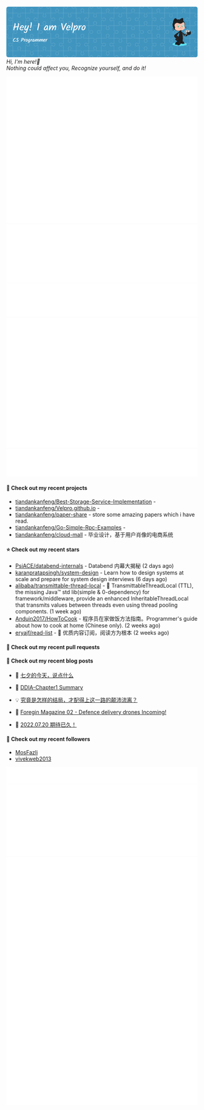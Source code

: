 ![Header](./github-header-image.png)
_Hi, I'm here!👋_
<br>
_Nothing could affect you, Recognize yourself, and do it!_



![Metrics](/github-metrics.svg)
![Metrics](/metrics.plugin.languages.details.svg)
![Metrics](/metrics.plugin.languages.recent.svg)
![Metrics](/metrics.plugin.stars.svg)
![Metrics](/metrics.plugin.topics.svg)
















#### 🌱 Check out my recent projects

- [tiandankanfeng/Best-Storage-Service-Implementation](https://github.com/tiandankanfeng/Best-Storage-Service-Implementation) - 
- [tiandankanfeng/Velpro.github.io](https://github.com/tiandankanfeng/Velpro.github.io) - 
- [tiandankanfeng/paper-share](https://github.com/tiandankanfeng/paper-share) - store some amazing papers which i have read.
- [tiandankanfeng/Go-Simple-Rpc-Examples](https://github.com/tiandankanfeng/Go-Simple-Rpc-Examples) - 
- [tiandankanfeng/cloud-mall](https://github.com/tiandankanfeng/cloud-mall) - 毕业设计，基于用户肖像的电商系统

#### ⭐ Check out my recent stars

- [PsiACE/databend-internals](https://github.com/PsiACE/databend-internals) - Databend 内幕大揭秘 (2 days ago)
- [karanpratapsingh/system-design](https://github.com/karanpratapsingh/system-design) - Learn how to design systems at scale and prepare for system design interviews (6 days ago)
- [alibaba/transmittable-thread-local](https://github.com/alibaba/transmittable-thread-local) - 📌 TransmittableThreadLocal (TTL), the missing Java™ std lib(simple &amp; 0-dependency) for framework/middleware, provide an enhanced InheritableThreadLocal that transmits values between threads even using thread pooling components. (1 week ago)
- [Anduin2017/HowToCook](https://github.com/Anduin2017/HowToCook) - 程序员在家做饭方法指南。Programmer&#39;s guide about how to cook at home (Chinese only). (2 weeks ago)
- [eryajf/read-list](https://github.com/eryajf/read-list) - 📖 优质内容订阅，阅读方为根本 (2 weeks ago)

#### 🔨 Check out my recent pull requests


#### 📜 Check out my recent blog posts

- 🦒 [七夕的今天，说点什么](https://liangye-xo.xyz/?p=874) 

- 🐲 [DDIA-Chapter1 Summary](https://liangye-xo.xyz/?p=868) 

- 💡 [究竟是怎样的结局，才配得上这一路的颠沛流离？](https://liangye-xo.xyz/?p=863) 

- 👺 [Foregin Magazine 02 - Defence delivery drones Incoming!](https://liangye-xo.xyz/?p=830) 

- 🚦 [2022.07.20 期待已久！](https://liangye-xo.xyz/?p=826) 


#### 👯 Check out my recent followers

- [MosFazli](https://github.com/MosFazli)
- [vivekweb2013](https://github.com/vivekweb2013)

![Metrics](/metrics.plugin.achievements.svg)
![Metrics](/metrics.plugin.anilist.characters.svg)
![Metrics](/metrics.plugin.anilist.svg)
